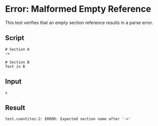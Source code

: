 # Error: Malformed Empty Reference

This test verifies that an empty section reference results in a parse error.

## Script
```cuentitos
# Section A
->

# Section B
Text in B
```

## Input
```input
s
```

## Result
```result
test.cuentitos:2: ERROR: Expected section name after '->'
```
